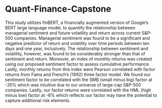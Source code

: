 # Quant-Finance-Capstone

This study utilizes finBERT, a financially augmented version of Google’s BERT large language
model, to quantify the relationship between managerial sentiment and future volatility and return
across current S&P-500 companies. Managerial sentiment was found to be a significant and
negative predictor of return and volatility over time periods between ten days and one year,
inclusively. The relationship between sentiment and volatility, however, was found to be
considerably stronger than that of sentiment and return. Moreover, an index of monthly returns
was created using our proposed sentiment factor to assess cumulative performance. Lastly,
monthly returns from this index were Pearson correlated with factor returns from Fama and
French’s (1992) three factor model. We found our sentiment factor to be correlated with the SMB
(small minus big) factor at -35% which was intuitive due to our universe of large-cap S&P-500
companies. Lastly, our factor returns were correlated with the HML (high minus low) factor at
-6% which reflects our factor may have the potential to capture additional risk elements.
